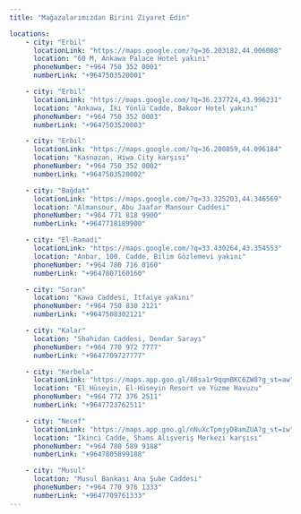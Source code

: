 ```yaml
---
title: "Mağazalarımızdan Birini Ziyaret Edin"

locations:
    - city: "Erbil"
      locationLink: "https://maps.google.com/?q=36.203182,44.006008"
      location: "60 M, Ankawa Palace Hotel yakını"
      phoneNumber: "+964 750 352 0001"
      numberLink: "+9647503520001"

    - city: "Erbil"
      locationLink: "https://maps.google.com/?q=36.237724,43.996231"
      location: "Ankawa, İki Yönlü Cadde, Bakoor Hotel yakını"
      phoneNumber: "+964 750 352 0003"
      numberLink: "+9647503520003"

    - city: "Erbil"
      locationLink: "https://maps.google.com/?q=36.200859,44.096184"
      location: "Kasnazan, Hiwa City karşısı"
      phoneNumber: "+964 750 352 0002"
      numberLink: "+9647503520002"

    - city: "Bağdat"
      locationLink: "https://maps.google.com/?q=33.325203,44.346569"
      location: "Almansour, Abu Jaafar Mansour Caddesi"
      phoneNumber: "+964 771 818 9900"
      numberLink: "+9647718189900"

    - city: "El-Ramadi"
      locationLink: "https://maps.google.com/?q=33.430264,43.354553"
      location: "Anbar, 100. Cadde, Bilim Gözlemevi yakını"
      phoneNumber: "+964 780 716 0160"
      numberLink: "+9647807160160"

    - city: "Soran"
      location: "Kawa Caddesi, İtfaiye yakını"
      phoneNumber: "+964 750 830 2121"
      numberLink: "+9647508302121"

    - city: "Kalar"
      location: "Shahidan Caddesi, Dendar Sarayı"
      phoneNumber: "+964 770 972 7777"
      numberLink: "+9647709727777"

    - city: "Kerbela"
      locationLink: "https://maps.app.goo.gl/88sa1r9qqmBKC6ZW8?g_st=aw"
      location: "El Hüseyin, El-Hüseyin Resort ve Yüzme Havuzu"
      phoneNumber: "+964 772 376 2511"
      numberLink: "+9647723762511"

    - city: "Necef"
      locationLink: "https://maps.app.goo.gl/nNuXcTpmjyD8amZUA?g_st=iw"
      location: "İkinci Cadde, Shams Alışveriş Merkezi karşısı"
      phoneNumber: "+964 780 589 9188"
      numberLink: "+9647805899188"

    - city: "Musul"
      location: "Musul Bankası Ana Şube Caddesi"
      phoneNumber: "+964 770 976 1333"
      numberLink: "+9647709761333"
---
```

